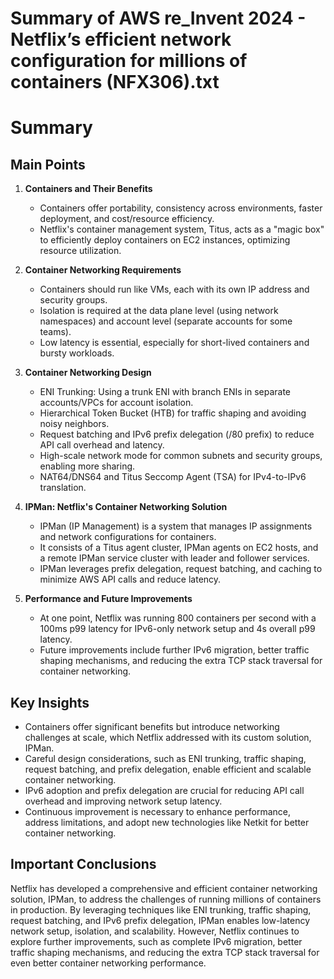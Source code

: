 # Summary of AWS re_Invent 2024 - Netflix’s efficient network configuration for millions of containers (NFX306).txt

# Summary

## Main Points

1. **Containers and Their Benefits**
   - Containers offer portability, consistency across environments, faster deployment, and cost/resource efficiency.
   - Netflix's container management system, Titus, acts as a "magic box" to efficiently deploy containers on EC2 instances, optimizing resource utilization.

2. **Container Networking Requirements**
   - Containers should run like VMs, each with its own IP address and security groups.
   - Isolation is required at the data plane level (using network namespaces) and account level (separate accounts for some teams).
   - Low latency is essential, especially for short-lived containers and bursty workloads.

3. **Container Networking Design**
   - ENI Trunking: Using a trunk ENI with branch ENIs in separate accounts/VPCs for account isolation.
   - Hierarchical Token Bucket (HTB) for traffic shaping and avoiding noisy neighbors.
   - Request batching and IPv6 prefix delegation (/80 prefix) to reduce API call overhead and latency.
   - High-scale network mode for common subnets and security groups, enabling more sharing.
   - NAT64/DNS64 and Titus Seccomp Agent (TSA) for IPv4-to-IPv6 translation.

4. **IPMan: Netflix's Container Networking Solution**
   - IPMan (IP Management) is a system that manages IP assignments and network configurations for containers.
   - It consists of a Titus agent cluster, IPMan agents on EC2 hosts, and a remote IPMan service cluster with leader and follower services.
   - IPMan leverages prefix delegation, request batching, and caching to minimize AWS API calls and reduce latency.

5. **Performance and Future Improvements**
   - At one point, Netflix was running 800 containers per second with a 100ms p99 latency for IPv6-only network setup and 4s overall p99 latency.
   - Future improvements include further IPv6 migration, better traffic shaping mechanisms, and reducing the extra TCP stack traversal for container networking.

## Key Insights

- Containers offer significant benefits but introduce networking challenges at scale, which Netflix addressed with its custom solution, IPMan.
- Careful design considerations, such as ENI trunking, traffic shaping, request batching, and prefix delegation, enable efficient and scalable container networking.
- IPv6 adoption and prefix delegation are crucial for reducing API call overhead and improving network setup latency.
- Continuous improvement is necessary to enhance performance, address limitations, and adopt new technologies like Netkit for better container networking.

## Important Conclusions

Netflix has developed a comprehensive and efficient container networking solution, IPMan, to address the challenges of running millions of containers in production. By leveraging techniques like ENI trunking, traffic shaping, request batching, and IPv6 prefix delegation, IPMan enables low-latency network setup, isolation, and scalability. However, Netflix continues to explore further improvements, such as complete IPv6 migration, better traffic shaping mechanisms, and reducing the extra TCP stack traversal for even better container networking performance.